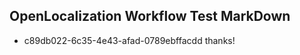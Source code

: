 ## OpenLocalization Workflow Test MarkDown
* c89db022-6c35-4e43-afad-0789ebffacdd thanks!

<!--HONumber=Aug16_HO4-->


